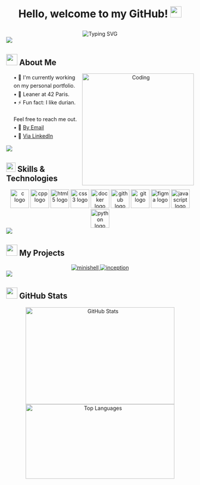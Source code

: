 # <p align="center"> Hello, welcome to my GitHub! <img src="https://media.giphy.com/media/hvRJCLFzcasrR4ia7z/giphy.gif" width="30px"></p> 


<div align="center">
  <img src="https://readme-typing-svg.herokuapp.com?font=Fira+Code&pause=1000&color=F7F7F7&center=true&vCenter=true&width=435&lines=Full+Stack+Developer+In+Progress;Tech+Enthusiast;Continuous+Learner" alt="Typing SVG" />
</div>

<img src="https://user-images.githubusercontent.com/73097560/115834477-dbab4500-a447-11eb-908a-139a6edaec5c.gif">


## <img src="https://github.com/7oSkaaa/7oSkaaa/raw/main/Images/about_me.gif?raw=true" width="30"> About Me

<div align="center">
  <img align="right" alt="Coding" width="300" src="https://github.com/7oSkaaa/7oSkaaa/blob/main/Images/Software_Tools.gif">
  
  <p align="left" style="margin-left: 20px; line-height: 1.6;">
    • 🔭 I'm currently working on my personal portfolio.</br>
    • 🌱 Leaner at 42 Paris.</br>
    • ⚡ Fun fact: I like durian.</br></br>
    Feel free to reach me out.</br>
    • 📧 <a href="mailto:your.email@gmail.com">By Email</a></br>
    • 👔 <a href="https://www.linkedin.com/in/arthurbernard92/">Via LinkedIn</a></br>
  </p>
</div>

<img src="https://user-images.githubusercontent.com/73097560/115834477-dbab4500-a447-11eb-908a-139a6edaec5c.gif">

## <img src="https://media2.giphy.com/media/QssGEmpkyEOhBCb7e1/giphy.gif?cid=ecf05e47a0n3gi1bfqntqmob8g9aid1oyj2wr3ds3mg700bl&rid=giphy.gif" width="25"> Skills & Technologies

<div align="center">
  
  <img src="https://cdn.jsdelivr.net/gh/devicons/devicon/icons/c/c-original.svg" height="50" width="50" alt="c logo" />
 <img src="https://cdn.jsdelivr.net/gh/devicons/devicon/icons/cplusplus/cplusplus-original.svg" height="50" width="50" alt="cpp logo" />
  <img src="https://cdn.jsdelivr.net/gh/devicons/devicon/icons/html5/html5-original.svg" height="50" width="50" alt="html5 logo" />
  <img src="https://cdn.jsdelivr.net/gh/devicons/devicon/icons/css3/css3-original.svg" height="50" width="50" alt="css3 logo" />
  <img src="https://cdn.jsdelivr.net/gh/devicons/devicon/icons/docker/docker-original.svg" height="50" width="50" alt="docker logo" />
  <img src="https://cdn.jsdelivr.net/gh/devicons/devicon/icons/github/github-original.svg" height="50" width="50" alt="github logo" />
  <img src="https://cdn.jsdelivr.net/gh/devicons/devicon/icons/git/git-original.svg" height="50" width="50" alt="git logo" />
  <img src="https://cdn.jsdelivr.net/gh/devicons/devicon/icons/figma/figma-original.svg" height="50" width="50" alt="figma logo" />
  <img src="https://cdn.jsdelivr.net/gh/devicons/devicon/icons/javascript/javascript-original.svg" height="50" width="50" alt="javascript logo" />
  <img src="https://cdn.jsdelivr.net/gh/devicons/devicon/icons/python/python-original.svg" height="50" width="50" alt="python logo" />
  
</div>

<img src="https://user-images.githubusercontent.com/73097560/115834477-dbab4500-a447-11eb-908a-139a6edaec5c.gif">

## <img src="https://media.giphy.com/media/iY8CRBdQXODJSCERIr/giphy.gif" width="30"> My Projects

<div align="center">
  <a href="https://github.com/TuroTheReal/minishell">
    <img src="https://github-readme-stats.vercel.app/api/pin/?username=TuroTheReal&repo=minishell&theme=radical" alt="minishell" />
  </a>
  <a href="https://github.com/TuroTheReal/inception">
    <img src="https://github-readme-stats.vercel.app/api/pin/?username=TuroTheReal&repo=inception&theme=radical" alt="inception" />
  </a>
</div>

<img src="https://user-images.githubusercontent.com/73097560/115834477-dbab4500-a447-11eb-908a-139a6edaec5c.gif">

## <img src="https://media.giphy.com/media/cj87CxfRtrUifF3Ryk/giphy.gif" width="30"> GitHub Stats

<div align="center" style="display: flex; flex-direction: column; justify-content: center; align-items: center;">
  <img src="https://github-readme-stats.vercel.app/api?username=TuroTheReal&show_icons=true&theme=radical" alt="GitHub Stats" width="400" height="260" />
  <img src="https://github-readme-stats.vercel.app/api/top-langs/?username=TuroTheReal&theme=radical&layout=compact" alt="Top Languages" width="400" height="200"/>
</div>


